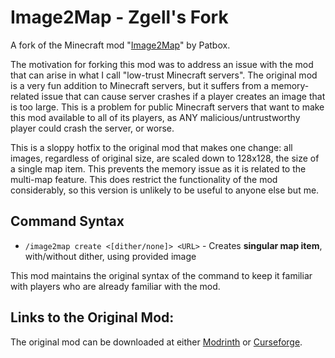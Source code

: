 # Image2Map - Zgell's Fork
A fork of the Minecraft mod "[Image2Map](https://github.com/Patbox/Image2Map)" by Patbox.

The motivation for forking this mod was to address an issue with the mod that can arise in what I call "low-trust Minecraft servers".
The original mod is a very fun addition to Minecraft servers, but it suffers from a memory-related issue that can cause server crashes if a player creates an image that is too large.
This is a problem for public Minecraft servers that want to make this mod available to all of its players, as ANY malicious/untrustworthy player could crash the server, or worse.

This is a sloppy hotfix to the original mod that makes one change: all images, regardless of original size, are scaled down to 128x128, the size of a single map item.
This prevents the memory issue as it is related to the multi-map feature.
This does restrict the functionality of the mod considerably, so this version is unlikely to be useful to anyone else but me.

## Command Syntax
- `/image2map create <[dither/none]> <URL>` - Creates **singular map item**, with/without dither, using provided image

This mod maintains the original syntax of the command to keep it familiar with players who are already familiar with the mod.

## Links to the Original Mod:
The original mod can be downloaded at either [Modrinth](https://modrinth.com/mod/image2map) or [Curseforge](https://www.curseforge.com/minecraft/mc-mods/image2map).
